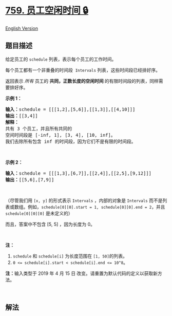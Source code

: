 # [759. 员工空闲时间 🔒](https://leetcode.cn/problems/employee-free-time)

[English Version](/solution/0700-0799/0759.Employee%20Free%20Time/README_EN.md)

<!-- tags:数组,排序,堆（优先队列） -->

## 题目描述

<!-- 这里写题目描述 -->

<p>给定员工的 <code>schedule</code> 列表，表示每个员工的工作时间。</p>

<p>每个员工都有一个非重叠的时间段&nbsp; <code>Intervals</code> 列表，这些时间段已经排好序。</p>

<p>返回表示 <em>所有 </em>员工的 <strong>共同，正数长度的空闲时间 </strong>的有限时间段的列表，同样需要排好序。</p>

<p><strong>示例 1：</strong></p>

<pre><strong>输入：</strong>schedule = [[[1,2],[5,6]],[[1,3]],[[4,10]]]
<strong>输出：</strong>[[3,4]]
<strong>解释：</strong>
共有 3 个员工，并且所有共同的
空间时间段是 [-inf, 1], [3, 4], [10, inf]。
我们去除所有包含 inf 的时间段，因为它们不是有限的时间段。
</pre>

<p>&nbsp;</p>

<p><strong>示例 2：</strong></p>

<pre><strong>输入：</strong>schedule = [[[1,3],[6,7]],[[2,4]],[[2,5],[9,12]]]
<strong>输出：</strong>[[5,6],[7,9]]
</pre>

<p>&nbsp;</p>

<p>（尽管我们用 <code>[x, y]</code> 的形式表示 <code>Intervals</code> ，内部的对象是 <code>Intervals</code> 而不是列表或数组。例如，<code>schedule[0][0].start = 1, schedule[0][0].end = 2</code>，并且 <code>schedule[0][0][0]</code>&nbsp;是未定义的）</p>

<p>而且，答案中不包含 [5, 5] ，因为长度为 0。</p>

<p>&nbsp;</p>

<p><strong>注：</strong></p>

<ol>
	<li><code>schedule</code> 和&nbsp;<code>schedule[i]</code>&nbsp;为长度范围在&nbsp;<code>[1, 50]</code>的列表。</li>
	<li><code>0 &lt;= schedule[i].start &lt; schedule[i].end &lt;= 10^8</code>。</li>
</ol>

<p><strong>注：</strong>输入类型于&nbsp;2019 年&nbsp;4 月 15 日 改变。请重置为默认代码的定义以获取新方法。</p>

<p>&nbsp;</p>

## 解法

<!-- end -->
